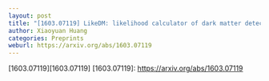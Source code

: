 ```yaml
---
layout: post
title: "[1603.07119] LikeDM: likelihood calculator of dark matter detection"
author: Xiaoyuan Huang
categories: Preprints
weburl: https://arxiv.org/abs/1603.07119
---
```


[1603.07119][1603.07119]
[1603.07119]: https://arxiv.org/abs/1603.07119
